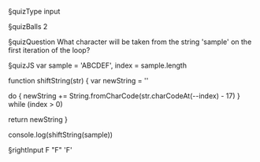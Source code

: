 §quizType
input

§quizBalls
2


§quizQuestion
What character will be taken from the string 'sample' on the first iteration of the loop?



§quizJS
var sample = 'ABCDEF', index = sample.length

function shiftString(str) {
  var newString = ''

  do  {
    newString += String.fromCharCode(str.charCodeAt(--index) - 17)
  } while (index > 0)

  return newString
}

console.log(shiftString(sample))


§rightInput
F
"F"
'F'
